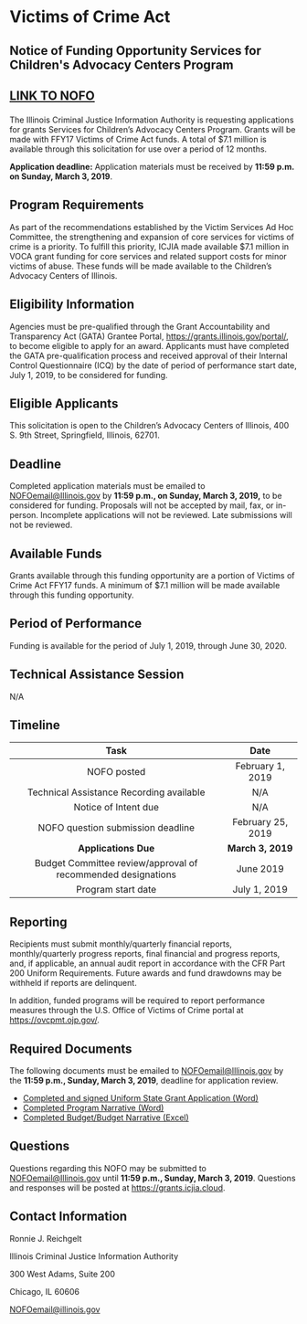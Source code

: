 # <p class="text-center">Victims of Crime Act 
## <p class="text-center">Notice of Funding Opportunity Services for Children's Advocacy Centers Program

## <p class="text-center">[LINK TO NOFO](CACINOFO)

The Illinois Criminal Justice Information Authority is requesting applications for grants Services for Children’s Advocacy Centers Program. Grants will be made with FFY17 Victims of Crime Act funds. A total of $7.1 million is available through this solicitation for use over a period of 12 months. 

**Application deadline:** Application materials must be received by **11:59 p.m. on Sunday, March 3, 2019**. 

## Program Requirements

As part of the recommendations established by the Victim Services Ad Hoc Committee, the strengthening and expansion of core services for victims of crime is a priority. To fulfill this priority, ICJIA made available $7.1 million in VOCA grant funding for core services and related support costs for minor victims of abuse. These funds will be made available to the Children’s Advocacy Centers of Illinois. 

## Eligibility Information

Agencies must be pre-qualified through the Grant Accountability and Transparency Act (GATA) Grantee Portal, https://grants.illinois.gov/portal/, to become eligible to apply for an award.  Applicants must have completed the GATA pre-qualification process and received approval of their Internal Control Questionnaire (ICQ) by the date of period of performance start date, July 1, 2019, to be considered for funding. 

## Eligible Applicants
This solicitation is open to the Children’s Advocacy Centers of Illinois, 400 S. 9th Street, Springfield, Illinois, 62701.

## Deadline

Completed application materials must be emailed to NOFOemail@Illinois.gov by **11:59 p.m., on Sunday, March 3, 2019,** to be considered for funding. Proposals will not be accepted by mail, fax, or in-person. Incomplete applications will not be reviewed. Late submissions will not be reviewed.

## Available Funds

Grants available through this funding opportunity are a portion of Victims of Crime Act FFY17 funds. A minimum of $7.1 million will be made available through this funding opportunity. 

## Period of Performance

Funding is available for the period of July 1, 2019, through June 30, 2020. 

## Technical Assistance Session
N/A

## Timeline

Task | Date
:----: | :----: |
NOFO posted | February 1, 2019
Technical Assistance Recording available  | N/A
Notice of Intent due  | N/A
NOFO question submission deadline | February 25, 2019
**Applications Due** | **March 3, 2019**
Budget Committee review/approval of recommended designations | June 2019
Program start date | July 1, 2019

## Reporting

Recipients must submit monthly/quarterly financial reports, monthly/quarterly progress reports, final financial and progress reports, and, if applicable, an annual audit report in accordance with the CFR Part 200 Uniform Requirements. Future awards and fund drawdowns may be withheld if reports are delinquent.

In addition, funded programs will be required to report performance measures through the U.S. Office of Victims of Crime portal at https://ovcpmt.ojp.gov/.

## Required Documents
The following documents must be emailed to NOFOemail@Illinois.gov by the **11:59 p.m., Sunday, March 3, 2019**, deadline for application review. 

* [Completed and signed Uniform State Grant Application (Word)](CACIapplication.pdf) 
* [Completed Program Narrative (Word)](CACIprogramnarrative.docx)
* [Completed Budget/Budget Narrative (Excel)](CACIbudget.xls)

## Questions

Questions regarding this NOFO may be submitted to NOFOemail@Illinois.gov until **11:59 p.m., Sunday, March 3, 2019**. Questions and responses will be posted at https://grants.icjia.cloud.

## Contact Information
Ronnie J. Reichgelt

Illinois Criminal Justice Information Authority

300 West Adams, Suite 200

Chicago, IL 60606

NOFOemail@illinois.gov





